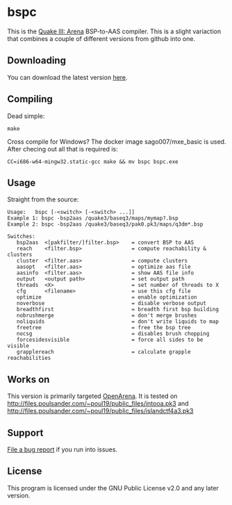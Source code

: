 # bspc

This is the [Quake III: Arena](http://www.idsoftware.com/games/quake/quake3-arena/) BSP-to-AAS compiler.
This is a slight variaction that combines a couple of different versions from github into one.

## Downloading

You can download the latest version [here](https://github.com/sago007/bspc).

## Compiling

Dead simple:

	make
	
Cross compile for Windows?
The docker image sago007/mxe_basic is used.
After checing out all that is required is:

	CC=i686-w64-mingw32.static-gcc make && mv bspc bspc.exe

## Usage

Straight from the source:

	Usage:   bspc [-<switch> [-<switch> ...]]
	Example 1: bspc -bsp2aas /quake3/baseq3/maps/mymap?.bsp
	Example 2: bspc -bsp2aas /quake3/baseq3/pak0.pk3/maps/q3dm*.bsp

	Switches:
	   bsp2aas  <[pakfilter/]filter.bsp>    = convert BSP to AAS
	   reach    <filter.bsp>                = compute reachability & clusters
	   cluster  <filter.aas>                = compute clusters
	   aasopt   <filter.aas>                = optimize aas file
	   aasinfo  <filter.aas>                = show AAS file info
	   output   <output path>               = set output path
	   threads  <X>                         = set number of threads to X
	   cfg      <filename>                  = use this cfg file
	   optimize                             = enable optimization
	   noverbose                            = disable verbose output
	   breadthfirst                         = breadth first bsp building
	   nobrushmerge                         = don't merge brushes
	   noliquids                            = don't write liquids to map
	   freetree                             = free the bsp tree
	   nocsg                                = disables brush chopping
	   forcesidesvisible                    = force all sides to be visible
	   grapplereach                         = calculate grapple reachabilities

## Works on

This version is primarily targeted [OpenArena](http://www.openarena.ws). It is tested on http://files.poulsander.com/~poul19/public_files/intooa.pk3 and http://files.poulsander.com/~poul19/public_files/islandctf4a3.pk3

## Support

[File a bug report](https://github.com/sago007/bspc/issues) if you run into issues.

## License

This program is licensed under the GNU Public License v2.0 and any later version.
